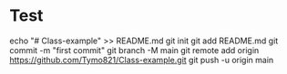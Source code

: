 # Test
echo "# Class-example" >> README.md
git init
git add README.md
git commit -m "first commit"
git branch -M main
git remote add origin https://github.com/Tymo821/Class-example.git
git push -u origin main
